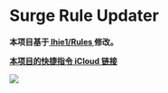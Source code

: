 # Surge Rule Updater

**本项目基于[ lhie1/Rules ](https://github.com/lhie1/Rules)修改。**

[**本项目的快捷指令 iCloud 链接**](https://www.icloud.com/shortcuts/2a81c17563304f9fa6129f439c06641c)

![](https://raw.githubusercontent.com/linzx91/Shortcuts/master/Images/Rules_Updater_01.jpeg)